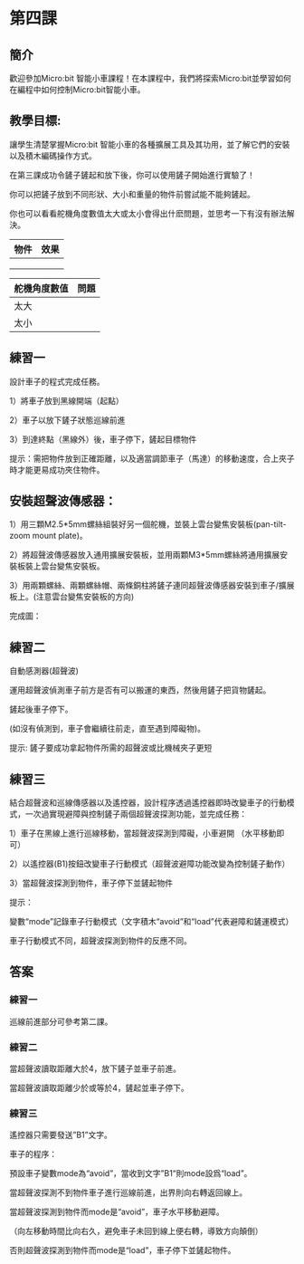 # 第四課

## 簡介
<P>
歡迎參加Micro:bit 智能小車課程！在本課程中，我們將探索Micro:bit並學習如何在編程中如何控制Micro:bit智能小車。
<P>

## 教學目標:
<P>
讓學生清楚掌握Micro:bit 智能小車的各種擴展工具及其功用，並了解它們的安裝以及積木編碼操作方式。
<P>
<P>
在第三課成功令鏟子鏟起和放下後，你可以使用鏟子開始進行實驗了！
<P>
<P>
你可以把鏟子放到不同形狀、大小和重量的物件前嘗試能不能夠鏟起。
<P>
<P>
你也可以看看舵機角度數值太大或太小會得出什麽問題，並思考一下有沒有辦法解決。
<P>

物件|效果
---|---
<t>       <t> | 
<t>       <t> | 
<t>       <t> | 

舵機角度數值|問題
---|---
太大|
太小|

## 練習一
<P>
設計車子的程式完成任務。
<P>
<P>
1）將車子放到黑線開端（起點）
<P>
<P>
2）車子以放下鏟子狀態巡線前進
<P>
<P>
3）到達終點（黑線外）後，車子停下，鏟起目標物件
<P>
<P>
提示：需把物件放到正確距離，以及適當調節車子（馬達）的移動速度，合上夾子時才能更易成功夾住物件。 
<P>

## 安裝超聲波傳感器：
<P>
1）用三顆M2.5*5mm螺絲組裝好另一個舵機，並裝上雲台變焦安裝板(pan-tilt-zoom mount plate)。
<P>
<P>
2）將超聲波傳感器放入通用擴展安裝板，並用兩顆M3*5mm螺絲將通用擴展安裝板裝上雲台變焦安裝板。
<P>
<P>
3）用兩顆螺絲、兩顆螺絲帽、兩條銅柱將鏟子連同超聲波傳感器安裝到車子/擴展板上。(注意雲台變焦安裝板的方向)
<P>
<P>
完成圖：
<P>

## 練習二
<P>
自動感測器(超聲波)
<P>
<P>
運用超聲波偵測車子前方是否有可以搬運的東西，然後用鏟子把貨物鏟起。
<P>
<P>
鏟起後車子停下。
<P>
<P>
(如沒有偵測到，車子會繼續往前走，直至遇到障礙物)。
<P>
<P>
提示: 鏟子要成功拿起物件所需的超聲波或比機械夾子更短
<P>

## 練習三
<P>
結合超聲波和巡線傳感器以及遙控器，設計程序透過遙控器即時改變車子的行動模式，一次過實現避障與控制鏟子兩個超聲波探測功能，並完成任務：
<P>
<P>
1）車子在黑線上進行巡線移動，當超聲波探測到障礙，小車避開 （水平移動即可）
<P>
<P>
2）以遙控器(B1)按鈕改變車子行動模式（超聲波避障功能改變為控制鏟子動作）
<P>
<P>
3）當超聲波探測到物件，車子停下並鏟起物件
<P>
<P>
提示：
<P>
<P>
變數“mode”記錄車子行動模式（文字積木“avoid”和“load”代表避障和鏟運模式）
<P>
<P>
車子行動模式不同，超聲波探測到物件的反應不同。
<P>

## 答案
### 練習一
<P>
巡線前進部分可參考第二課。
<P>

### 練習二
<P>
當超聲波讀取距離大於4，放下鏟子並車子前進。
<P>
<P>
當超聲波讀取距離少於或等於4，鏟起並車子停下。
<P>

### 練習三
<P>
遙控器只需要發送”B1”文字。
<P>
<P>
車子的程序：
<P>
<P>
預設車子變數mode為“avoid”，當收到文字”B1“則mode設爲“load”。
<P>
<P>
當超聲波探測不到物件車子進行巡線前進，出界則向右轉返回線上。
<P>
<P>
當超聲波探測到物件而mode是“avoid”，車子水平移動避障。
<P>
<P>
（向左移動時間比向右久，避免車子未回到線上便右轉，導致方向顛倒）
<P>
<P>
否則超聲波探測到物件而mode是“load”，車子停下並鏟起物件。
<P>

